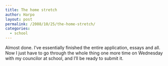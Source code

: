 ```yaml
---
title: The home stretch
author: Harpo
layout: post
permalink: /2008/10/25/the-home-stretch/
categories:
  - school
---
```

Almost done. I&#8217;ve essentially finished the entire application, essays and all. Now I just have to go through the whole thing one more time on Wednesday with my councilor at school, and I&#8217;ll be ready to submit it.